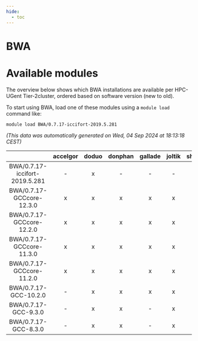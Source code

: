 ```yaml
---
hide:
  - toc
---
```


BWA
===

# Available modules


The overview below shows which BWA installations are available per HPC-UGent Tier-2cluster, ordered based on software version (new to old).

To start using BWA, load one of these modules using a `module load` command like:

```shell
module load BWA/0.7.17-iccifort-2019.5.281
```

*(This data was automatically generated on Wed, 04 Sep 2024 at 18:13:18 CEST)*  

| |accelgor|doduo|donphan|gallade|joltik|shinx|skitty|
| :---: | :---: | :---: | :---: | :---: | :---: | :---: | :---: |
|BWA/0.7.17-iccifort-2019.5.281|-|x|-|-|-|-|-|
|BWA/0.7.17-GCCcore-12.3.0|x|x|x|x|x|x|x|
|BWA/0.7.17-GCCcore-12.2.0|x|x|x|x|x|-|x|
|BWA/0.7.17-GCCcore-11.3.0|x|x|x|x|x|x|x|
|BWA/0.7.17-GCCcore-11.2.0|x|x|x|x|x|-|x|
|BWA/0.7.17-GCC-10.2.0|-|x|x|x|x|-|x|
|BWA/0.7.17-GCC-9.3.0|-|x|x|-|x|-|x|
|BWA/0.7.17-GCC-8.3.0|-|x|x|-|x|-|x|

